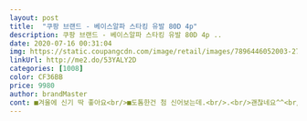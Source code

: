 ```yaml
---
layout: post 
title:  "쿠팡 브랜드 - 베이스알파 스타킹 유발 80D 4p" 
description: 쿠팡 브랜드 - 베이스알파 스타킹 유발 80D 4p ..
date: 2020-07-16 00:31:04 
img: https://static.coupangcdn.com/image/retail/images/7896446052003-2700a0f2-5ccf-44a4-82d5-da7b35701fe7.jpg 
linkUrl: http://me2.do/53YALY2D 
categories: [1008] 
color: CF36BB 
price: 9980 
author: brandMaster 
cont: ■겨울에 신기 딱 좋아요<br/>■도톰한건 첨 신어보는데.<br/>.<br/>괜찮네요^^<br/>■살이 비치지 않으면서.<br/> 또 엄청 두껍지도 않고<br/>➡️글구.<br/>.<br/>얘는 일회용이 아니고,  빨아서 신어도 되네요<br/>가격대비 편하게 막신기에 좋은거 같아요<br/>가격도 나쁘지않구요<br/>겨울이라 젤 두꺼운거 사야하나 했는데<br/>글서 가성비 짱짱짱♡♡♡<br/>넘 두꺼운건 다리가 굵어보이고<br/>불량없겠죠ㅋㅋ<br/>쇼핑몰에 사러 나가기 귀찮아서 주문해 보았어요<br/>아직 뜯어보진 못했지만 포장도 잘되었고 하루일찍 도착했네요 설날에 신으려고 불렀어요 하루신으면 구멍나고 하는데 저렴한가격에 양도 많아서 덜부담스럽겠어요<br/>얇은걸 좋아하지만, 넘춥고<br/>요거 사길 진짜 다행<br/>우선 한개만 신어보고.<br/>나머지는 확인안해봤지만,<br/> 
---
```

 